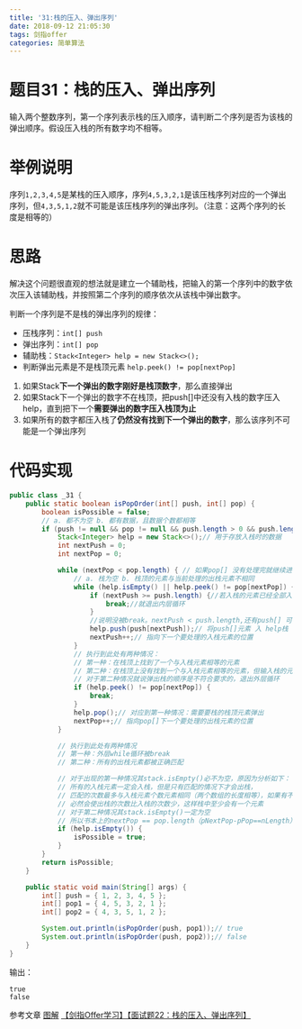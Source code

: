 ```yaml
---
title: '31:栈的压入、弹出序列'
date: 2018-09-12 21:05:30
tags: 剑指offer
categories: 简单算法
---
```

# 题目31：栈的压入、弹出序列
输入两个整数序列，第一个序列表示栈的压入顺序，请判断二个序列是否为该栈的弹出顺序。假设压入栈的所有数字均不相等。

<!-- more -->

# 举例说明
序列`1,2,3,4,5`是某栈的压入顺序，序列`4,5,3,2,1`是该压栈序列对应的一个弹出序列，但`4,3,5,1,2`就不可能是该压栈序列的弹出序列。（注意：这两个序列的长度是相等的）

# 思路
解决这个问题很直观的想法就是建立一个辅助栈，把输入的第一个序列中的数字依次压入该辅助栈，并按照第二个序列的顺序依次从该栈中弹出数字。

判断一个序列是不是栈的弹出序列的规律：
- 压栈序列：`int[] push `
- 弹出序列：`int[] pop`
- 辅助栈：`Stack<Integer> help = new Stack<>();`
- 判断弹出元素是不是栈顶元素
`help.peek() != pop[nextPop]`
1. 如果Stack**下一个弹出的数字刚好是栈顶数字**，那么直接弹出
2. 如果Stack下一个弹出的数字不在栈顶，把push[]中还没有入栈的数字压入help，直到把下一个**需要弹出的数字压入栈顶为止**
3. 如果所有的数字都压入栈了**仍然没有找到下一个弹出的数字**，那么该序列不可能是一个弹出序列
 
# 代码实现

```java
public class _31 {
	public static boolean isPopOrder(int[] push, int[] pop) {
		boolean isPossible = false;
		// a. 都不为空 b. 都有数据，且数据个数都相等
		if (push != null && pop != null && push.length > 0 && push.length == pop.length) {
			Stack<Integer> help = new Stack<>();// 用于存放入栈时的数据
			int nextPush = 0;
			int nextPop = 0;

			while (nextPop < pop.length) { // 如果pop[] 没有处理完就继续进行处理
				// a. 栈为空 b. 栈顶的元素与当前处理的出栈元素不相同
				while (help.isEmpty() || help.peek() != pop[nextPop]) {
					if (nextPush >= push.length) {//若入栈的元素已经全部入栈了
						break;//就退出内层循环
					}
					//说明没被break。nextPush < push.length,还有push[] 可以入栈
					help.push(push[nextPush]);// 将push[]元素 入 help栈
					nextPush++;// 指向下一个要处理的入栈元素的位置
				}
				// 执行到此处有两种情况：
				// 第一种：在栈顶上找到了一个与入栈元素相等的元素
				// 第二种：在栈顶上没有找到一个与入栈元素相等的元素，但输入栈的元素已经全部入栈了
				// 对于第二种情况就说弹出栈的顺序是不符合要求的，退出外层循环
				if (help.peek() != pop[nextPop]) {
					break;
				}
				help.pop();// 对应到第一种情况：需要要栈的栈顶元素弹出
				nextPop++;// 指向pop[]下一个要处理的出栈元素的位置
			}

			// 执行到此处有两种情况
			// 第一种：外层while循环被break
			// 第二种：所有的出栈元素都被正确匹配

			// 对于出现的第一种情况其stack.isEmpty()必不为空，原因为分析如下：
			// 所有的入栈元素一定会入栈，但是只有匹配的情况下才会出栈，
			// 匹配的次数最多与入栈元素个数元素相同（两个数组的长度相等），如果有不匹配的元素，
			// 必然会使出栈的次数比入栈的次数少，这样栈中至少会有一个元素
			// 对于第二种情况其stack.isEmpty()一定为空
			// 所以书本上的nextPop == pop.length（pNextPop-pPop==nLength）是多余的
			if (help.isEmpty()) {
				isPossible = true;
			}
		}
		return isPossible;
	}

	public static void main(String[] args) {
		int[] push = { 1, 2, 3, 4, 5 };
		int[] pop1 = { 4, 5, 3, 2, 1 };
		int[] pop2 = { 4, 3, 5, 1, 2 };

		System.out.println(isPopOrder(push, pop1));// true
		System.out.println(isPopOrder(push, pop2));// false
	}
}
```

输出：

```
true
false
```

参考文章
[图解](http://www.cnblogs.com/edisonchou/p/4779755.html)
[【剑指Offer学习】【面试题22：栈的压入、弹出序列】](https://blog.csdn.net/derrantcm/article/details/46691083)